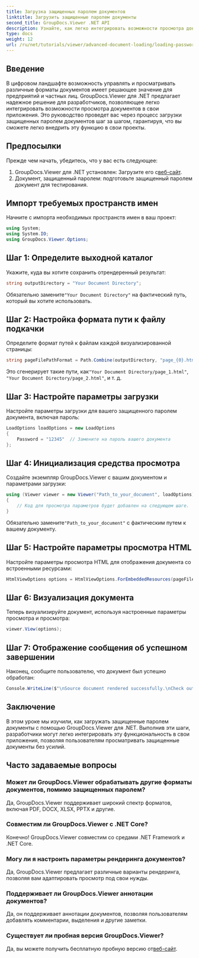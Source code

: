 ```yaml
---
title: Загрузка защищенных паролем документов
linktitle: Загрузить защищенные паролем документы
second_title: GroupDocs.Viewer .NET API
description: Узнайте, как легко интегрировать возможности просмотра документов в ваши приложения .NET с помощью GroupDocs.Viewer. Это руководство содержит всеобъемлющее пошаговое руководство.
type: docs
weight: 12
url: /ru/net/tutorials/viewer/advanced-document-loading/loading-password-protected-document/
---
```

## Введение

В цифровом ландшафте возможность управлять и просматривать различные форматы документов имеет решающее значение для предприятий и частных лиц. GroupDocs.Viewer для .NET предлагает надежное решение для разработчиков, позволяющее легко интегрировать возможности просмотра документов в свои приложения. Это руководство проведет вас через процесс загрузки защищенных паролем документов шаг за шагом, гарантируя, что вы сможете легко внедрить эту функцию в свои проекты.

## Предпосылки

Прежде чем начать, убедитесь, что у вас есть следующее:

1.  GroupDocs.Viewer для .NET установлен: Загрузите его с[веб-сайт](https://releases.groupdocs.com/viewer/net/).
2. Документ, защищенный паролем: подготовьте защищенный паролем документ для тестирования.

## Импорт требуемых пространств имен

Начните с импорта необходимых пространств имен в ваш проект:

```csharp
using System;
using System.IO;
using GroupDocs.Viewer.Options;
```

## Шаг 1: Определите выходной каталог

Укажите, куда вы хотите сохранить отрендеренный результат:

```csharp
string outputDirectory = "Your Document Directory";
```
 Обязательно замените`"Your Document Directory"` на фактический путь, который вы хотите использовать.

## Шаг 2: Настройка формата пути к файлу подкачки

Определите формат путей к файлам каждой визуализированной страницы:

```csharp
string pageFilePathFormat = Path.Combine(outputDirectory, "page_{0}.html");
```

 Это сгенерирует такие пути, как`"Your Document Directory/page_1.html"`, `"Your Document Directory/page_2.html"`, и т. д.

## Шаг 3: Настройте параметры загрузки

Настройте параметры загрузки для вашего защищенного паролем документа, включая пароль:

```csharp
LoadOptions loadOptions = new LoadOptions
{
    Password = "12345"  // Замените на пароль вашего документа
};
```

## Шаг 4: Инициализация средства просмотра

Создайте экземпляр GroupDocs.Viewer с вашим документом и параметрами загрузки:

```csharp
using (Viewer viewer = new Viewer("Path_to_your_document", loadOptions))
{
    // Код для просмотра параметров будет добавлен на следующем шаге.
}
```
 Обязательно замените`"Path_to_your_document"` с фактическим путем к вашему документу.

## Шаг 5: Настройте параметры просмотра HTML

Настройте параметры просмотра HTML для отображения документа со встроенными ресурсами:

```csharp
HtmlViewOptions options = HtmlViewOptions.ForEmbeddedResources(pageFilePathFormat);
```

## Шаг 6: Визуализация документа

Теперь визуализируйте документ, используя настроенные параметры просмотра и просмотра:

```csharp
viewer.View(options);
```

## Шаг 7: Отображение сообщения об успешном завершении

Наконец, сообщите пользователю, что документ был успешно обработан:

```csharp
Console.WriteLine($"\nSource document rendered successfully.\nCheck output in {outputDirectory}.");
```

## Заключение

В этом уроке мы изучили, как загружать защищенные паролем документы с помощью GroupDocs.Viewer для .NET. Выполнив эти шаги, разработчики могут легко интегрировать эту функциональность в свои приложения, позволяя пользователям просматривать защищенные документы без усилий.

## Часто задаваемые вопросы

### Может ли GroupDocs.Viewer обрабатывать другие форматы документов, помимо защищенных паролем?

Да, GroupDocs.Viewer поддерживает широкий спектр форматов, включая PDF, DOCX, XLSX, PPTX и другие.

### Совместим ли GroupDocs.Viewer с .NET Core?

Конечно! GroupDocs.Viewer совместим со средами .NET Framework и .NET Core.

### Могу ли я настроить параметры рендеринга документов?

Да, GroupDocs.Viewer предлагает различные варианты рендеринга, позволяя вам адаптировать просмотр под свои нужды.

### Поддерживает ли GroupDocs.Viewer аннотации документов?

Да, он поддерживает аннотации документов, позволяя пользователям добавлять комментарии, выделения и другие заметки.

### Существует ли пробная версия GroupDocs.Viewer?

 Да, вы можете получить бесплатную пробную версию от[веб-сайт](https://releases.groupdocs.com/).